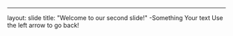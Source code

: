 ---
layout: slide
title: "Welcome to our second slide!"
-Something
Your text
Use the left arrow to go back!
